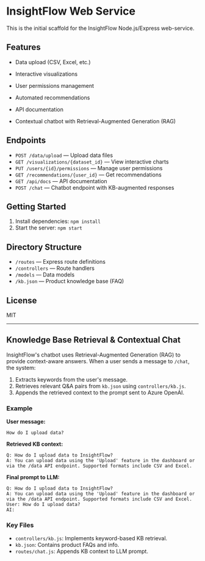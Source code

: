 # InsightFlow Web Service

This is the initial scaffold for the InsightFlow Node.js/Express web-service.

## Features
- Data upload (CSV, Excel, etc.)
- Interactive visualizations
- User permissions management 
- Automated recommendations
- API documentation

- Contextual chatbot with Retrieval-Augmented Generation (RAG) 

## Endpoints
- `POST /data/upload` — Upload data files
- `GET /visualizations/{dataset_id}` — View interactive charts
- `PUT /users/{id}/permissions` — Manage user permissions
- `GET /recommendations/{user_id}` — Get recommendations
- `GET /api/docs` — API documentation
- `POST /chat` — Chatbot endpoint with KB-augmented responses

## Getting Started
1. Install dependencies: `npm install`
2. Start the server: `npm start`

## Directory Structure
- `/routes` — Express route definitions
- `/controllers` — Route handlers
- `/models` — Data models
- `/kb.json` — Product knowledge base (FAQ)

## License
MIT

---

## Knowledge Base Retrieval & Contextual Chat

InsightFlow's chatbot uses Retrieval-Augmented Generation (RAG) to provide context-aware answers. When a user sends a message to `/chat`, the system:

1. Extracts keywords from the user's message.
2. Retrieves relevant Q&A pairs from `kb.json` using `controllers/kb.js`.
3. Appends the retrieved context to the prompt sent to Azure OpenAI.

### Example

**User message:**
```
How do I upload data?
```

**Retrieved KB context:**
```
Q: How do I upload data to InsightFlow?
A: You can upload data using the 'Upload' feature in the dashboard or via the /data API endpoint. Supported formats include CSV and Excel.
```

**Final prompt to LLM:**
```
Q: How do I upload data to InsightFlow?
A: You can upload data using the 'Upload' feature in the dashboard or via the /data API endpoint. Supported formats include CSV and Excel.
User: How do I upload data?
AI:
```

### Key Files
- `controllers/kb.js`: Implements keyword-based KB retrieval.
- `kb.json`: Contains product FAQs and info.
- `routes/chat.js`: Appends KB context to LLM prompt.

